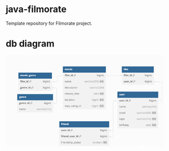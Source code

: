 # java-filmorate
Template repository for Filmorate project.

# db diagram

![Image alt](assets/images/diagram.png)